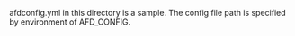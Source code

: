 afdconfig.yml in this directory is a sample.
The config file path is specified by environment of AFD_CONFIG.
